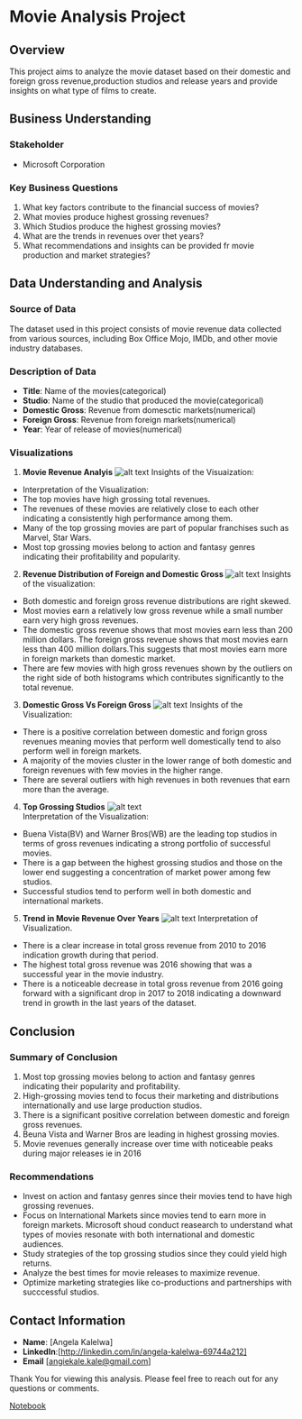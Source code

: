 # Movie Analysis Project

## Overview
This project aims to analyze the movie dataset based on their domestic and foreign gross revenue,production studios and release years and provide insights on what type of films to create.

## Business Understanding
### Stakeholder
- Microsoft Corporation

### Key Business Questions 
1. What key factors contribute to the financial success of movies?
2. What movies produce highest grossing revenues?
3. Which Studios produce the highest grossing movies?
4. What are the trends in revenues over thet years?
5. What recommendations and insights can be provided fr movie production and market strategies?

## Data Understanding and Analysis
### Source of Data
The dataset used in this project consists of movie revenue data collected from various sources, including Box Office Mojo, IMDb, and other movie industry databases.

### Description of Data
- **Title**: Name of the movies(categorical)
- **Studio**: Name of the studio that produced the movie(categorical)
- **Domestic Gross**: Revenue from domesctic markets(numerical)
- **Foreign Gross**: Revenue from foreign markets(numerical)
- **Year**: Year of release of movies(numerical)

### Visualizations
1. **Movie Revenue Analyis**
  ![alt text](image-4.png) 
Insights of the Visuaization:
- Interpretation of the Visualization:
- The top movies have high grossing total revenues.
- The revenues of these movies are relatively close to each other indicating a consistently high performance among them.
- Many of the top grossing movies are part of popular franchises such as Marvel, Star Wars.
- Most top grossing movies belong to action and fantasy genres indicating their profitability and popularity.

2. **Revenue Distribution of Foreign and Domestic Gross**
![alt text](image.png)
 Insights of the visualization:
- Both domestic and foreign gross revenue distributions are right skewed.
- Most movies earn a relatively low gross revenue while a small number earn very high gross revenues.
- The domestic gross revenue shows that most movies earn less than 200 million dollars. The foreign gross revenue shows that most movies earn less than 400 million dollars.This suggests that most movies earn more in foreign markets than domestic market.
- There are few movies with high gross revenues shown by the outliers on the right side of both histograms which contributes significantly to the total revenue.

3. **Domestic Gross Vs Foreign Gross**
![alt text](image-1.png)
Insights of the Visualization:
- There is a positive correlation between domestic and forign gross revenues meaning movies that perform well domestically tend to also perform well in foreign markets.
- A majority of the movies cluster in the lower range of both domestic and foreign revenues with few movies in the higher range.
- There are several outliers with high revenues in both revenues that earn more than the average. 

4. **Top Grossing Studios**
![alt text](image-2.png)  
  Interpretation of the Visualization:
- Buena Vista(BV) and Warner Bros(WB) are the leading top studios in terms of gross revenues indicating a strong portfolio of successful movies.
- There is a gap between the highest grossing studios and those on the lower end suggesting a concentration of market power among few studios.
- Successful studios tend to perform well in both domestic and international markets.

5. **Trend in Movie Revenue Over Years**
 ![alt text](image-3.png) 
Interpretation of Visualization.
- There is a clear increase in total gross revenue from 2010 to 2016 indication growth during that period.
-  The highest total gross revenue was 2016 showing that was a successful year in the movie industry.
- There is a noticeable decrease in total gross revenue from 2016 going forward with a significant drop in 2017 to 2018 indicating a downward trend in growth in the last years of the dataset.

## Conclusion 

### Summary of Conclusion
1. Most top grossing movies belong to action and fantasy genres indicating their popularity and profitability.
1. High-grossing movies tend to focus their marketing and distributions internationally and use large production studios.
2. There is a  significant positive correlation between domestic and foreign gross revenues.
3. Beuna Vista and Warner Bros are leading in highest grossing movies.
4. Movie revenues generally increase over time with noticeable peaks during major releases ie in 2016
   
### Recommendations
- Invest on action and fantasy genres since their movies tend to have high grossing revenues.
- Focus on International Markets since movies tend to earn more in foreign markets. Microsoft shoud conduct reasearch to understand what types of movies resonate with both international and domestic audiences.
- Study strategies of the top grossing studios since they could yield high returns.
- Analyze the best times for movie releases to maximize revenue.
- Optimize marketing strategies like co-productions and partnerships with succcessful studios.
  
## Contact Information
- **Name**: [Angela Kalelwa]
- **LinkedIn**:[http://linkedin.com/in/angela-kalelwa-69744a212]
- **Email** [angiekale.kale@gmail.com]
  
Thank You for viewing this analysis. Please feel free to reach out for any questions or comments.


[Notebook](https://github.com/AngelaKalelwa/DS_PROJECTS/blob/master/first_project/index.ipynb)

